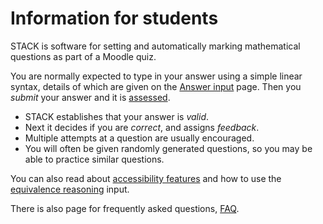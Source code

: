 # Information for students

STACK is software for setting and automatically marking mathematical questions as part of a Moodle quiz.

You are normally expected to type in your answer using a simple linear syntax, details of which are given on the [Answer input](Answer_input.md) page.
Then you _submit_ your answer and it is [assessed](Answer_assessment.md).

* STACK establishes that your answer is _valid_.
* Next it decides if you are _correct_, and assigns _feedback_.
* Multiple attempts at a question are usually encouraged.
* You will often be given randomly generated questions, so you may be able to practice similar questions.

You can also read about [accessibility features](Accessibility.md) and how to use the [equivalence reasoning](Equivalence_reasoning.md) input.

There is also page for frequently asked questions, [FAQ](FAQ.md).

